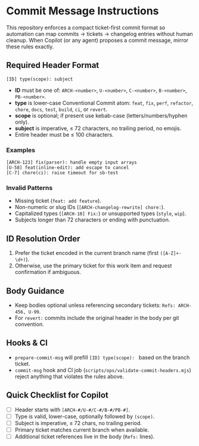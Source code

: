 # Commit Message Instructions

This repository enforces a compact ticket-first commit format so automation can map commits → tickets → changelog entries without human cleanup. When Copilot (or any agent) proposes a commit message, mirror these rules exactly.

## Required Header Format

```
[ID] type(scope): subject
```

- **ID** must be one of: `ARCH-<number>`, `U-<number>`, `C-<number>`, `B-<number>`, `PB-<number>`.
- **type** is lower-case Conventional Commit atom: `feat`, `fix`, `perf`, `refactor`, `chore`, `docs`, `test`, `build`, `ci`, or `revert`.
- **scope** is optional; if present use kebab-case (letters/numbers/hyphen only).
- **subject** is imperative, ≤ 72 characters, no trailing period, no emojis.
- Entire header must be ≤ 100 characters.

### Examples

```
[ARCH-123] fix(parser): handle empty input arrays
[U-58] feat(inline-edit): add escape to cancel
[C-7] chore(ci): raise timeout for sb-test
```

### Invalid Patterns

- Missing ticket (`feat: add feature`).
- Non-numeric or slug IDs (`[ARCH-changelog-rewrite] chore:`).
- Capitalized types (`[ARCH-10] Fix:`) or unsupported types (`style`, `wip`).
- Subjects longer than 72 characters or ending with punctuation.

## ID Resolution Order

1. Prefer the ticket encoded in the current branch name (first `([A-Z]+-\d+)`).
2. Otherwise, use the primary ticket for this work item and request confirmation if ambiguous.

## Body Guidance

- Keep bodies optional unless referencing secondary tickets: `Refs: ARCH-456, U-99`.
- For `revert:` commits include the original header in the body per git convention.

## Hooks & CI

- `prepare-commit-msg` will prefill `[ID] type(scope): ` based on the branch ticket.
- `commit-msg` hook and CI job (`scripts/ops/validate-commit-headers.mjs`) reject anything that violates the rules above.

## Quick Checklist for Copilot

- [ ] Header starts with `[ARCH-#/U-#/C-#/B-#/PB-#]`.
- [ ] Type is valid, lower-case, optionally followed by `(scope)`.
- [ ] Subject is imperative, ≤ 72 chars, no trailing period.
- [ ] Primary ticket matches current branch when available.
- [ ] Additional ticket references live in the body (`Refs:` lines).
